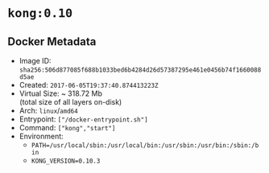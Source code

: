 # `kong:0.10`

## Docker Metadata

- Image ID: `sha256:506d877085f688b1033bed6b4284d26d57387295e461e0456b74f1660088d5ae`
- Created: `2017-06-05T19:37:40.874413223Z`
- Virtual Size: ~ 318.72 Mb  
  (total size of all layers on-disk)
- Arch: `linux`/`amd64`
- Entrypoint: `["/docker-entrypoint.sh"]`
- Command: `["kong","start"]`
- Environment:
  - `PATH=/usr/local/sbin:/usr/local/bin:/usr/sbin:/usr/bin:/sbin:/bin`
  - `KONG_VERSION=0.10.3`
